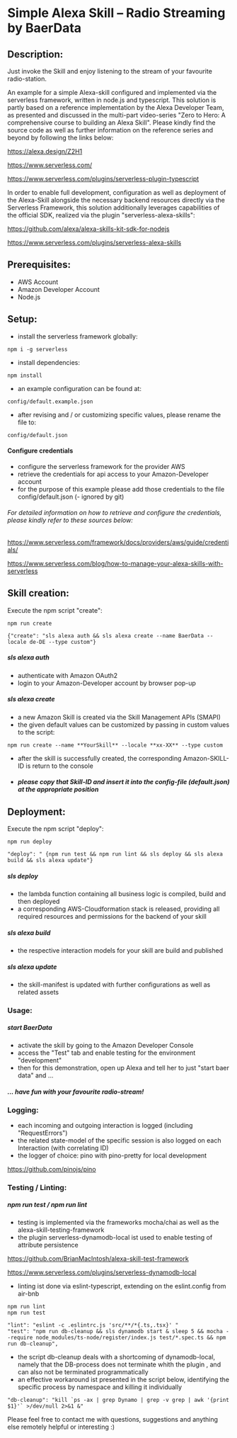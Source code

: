 # Simple Alexa Skill – Radio Streaming by BaerData

## Description:

Just invoke the Skill and enjoy listening to the stream of your favourite radio-station.

An example for a simple Alexa-skill configured and implemented via the serverless framework, written in node.js and typescript. 
 This solution is partly based on a reference implementation by the Alexa Developer Team, as presented and discussed 
 in the multi-part video-series "Zero to Hero: A comprehensive course to building an Alexa Skill". Please kindly find the source code as well as further information on the reference series and beyond by following the links below:

 https://alexa.design/Z2H1
 
 https://www.serverless.com/
 
 https://www.serverless.com/plugins/serverless-plugin-typescript

In order to enable full development, configuration as well as deployment of the  Alexa-Skill alongside the necessary backend resources directly via the Serverless Framework,
this solution additionally leverages capabilities of the official SDK, realized via the plugin "serverless-alexa-skills": 

https://github.com/alexa/alexa-skills-kit-sdk-for-nodejs

https://www.serverless.com/plugins/serverless-alexa-skills
	


## Prerequisites:
- AWS Account
- Amazon Developer Account
- Node.js



## Setup:

- install the serverless framework globally:
```
npm i -g serverless
``` 
- install dependencies:

```
npm install
``` 
- an example configuration can be found at:
 ```
config/default.example.json
```
- after revising and / or customizing specific values, please rename the file to: 
 ```
config/default.json
 ```
#### Configure credentials

- configure the serverless framework for the provider AWS
- retrieve the credentials for api access to your Amazon-Developer account
- for the purpose of this example please add those credentials to the file config/default.json (- ignored by git)
 
###### For detailed information on how to retrieve and configure the credentials, please kindly refer to these sources below: 
https://www.serverless.com/framework/docs/providers/aws/guide/credentials/

https://www.serverless.com/blog/how-to-manage-your-alexa-skills-with-serverless

   



## Skill creation:
Execute the npm script "create":
```
npm run create  
```

```
{"create": "sls alexa auth && sls alexa create --name BaerData --locale de-DE --type custom"}
```
##### sls alexa auth
- authenticate with Amazon OAuth2
- login to your Amazon-Developer account by browser pop-up
##### sls alexa create
- a new Amazon Skill is created via the Skill Management APIs (SMAPI) 
- the given default values can be customized by passing in custom values to the script:
```
npm run create --name **YourSkill** --locale **xx-XX** --type custom
```
   
- after the skill is successfully created, the corresponding Amazon-SKILL-ID is return to the console
- ##### please copy that Skill-ID and insert it into the config-file (default.json) at the appropriate position 

## Deployment:
Execute the npm script "deploy":
```
npm run deploy
```
```
"deploy": " {npm run test && npm run lint && sls deploy && sls alexa build && sls alexa update"}
```
##### sls deploy
- the lambda function containing all business logic is compiled, build and then deployed
- a corresponding AWS-Cloudformation stack is released, providing all required resources and permissions for the backend of your skill 
##### sls alexa build
- the respective interaction models for your skill are build and published
##### sls alexa update
- the skill-manifest is updated with further configurations as well as related assets

### Usage:
##### start BaerData
- activate the skill by going to the Amazon Developer Console
- access the "Test" tab and enable testing for the environment "development"
- then for this demonstration, open up Alexa and tell her to just "start baer data" and ...
##### ... have fun with your favourite radio-stream!

### Logging:

- each incoming and outgoing interaction is logged (including "RequestErrors")
- the related state-model of the specific session is also logged on each Interaction (with correlating ID)
- the logger of choice: pino with pino-pretty for local development

https://github.com/pinojs/pino

### Testing / Linting:

##### npm run test / npm run lint

- testing is implemented via the frameworks mocha/chai as well as the alexa-skill-testing-framework
- the plugin serverless-dynamodb-local ist used to enable testing of attribute persistence

https://github.com/BrianMacIntosh/alexa-skill-test-framework

https://www.serverless.com/plugins/serverless-dynamodb-local

- linting ist done via eslint-typescript, extending on the eslint.config from air-bnb

```
npm run lint
npm run test
```
```
"lint": "eslint -c .eslintrc.js 'src/**/*{.ts,.tsx}' "
"test": "npm run db-cleanup && sls dynamodb start & sleep 5 && mocha --require node_modules/ts-node/register/index.js test/*.spec.ts && npm run db-cleanup",
```
- the script db-cleanup deals with a shortcoming of dynamodb-local, namely that the DB-process does not terminate whith the plugin , and can also not be terminated programmatically
- an effective workaround ist presented in the script below, identifying the specific process by namespace and killing it individually
```
"db-cleanup": "kill `ps -ax | grep Dynamo | grep -v grep | awk '{print $1}'` >/dev/null 2>&1 &"
```

 


Please feel free to contact me with questions, suggestions and anything else remotely helpful or interesting :)